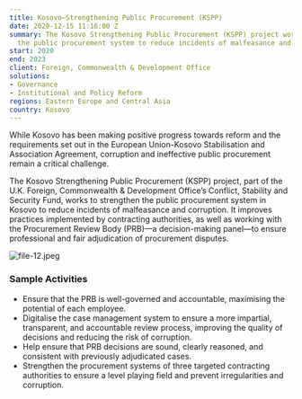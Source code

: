 ```yaml
---
title: Kosovo—Strengthening Public Procurement (KSPP)
date: 2020-12-15 11:16:00 Z
summary: The Kosovo Strengthening Public Procurement (KSPP) project works to strengthen
  the public procurement system to reduce incidents of malfeasance and corruption.
start: 2020
end: 2023
client: Foreign, Commonwealth & Development Office
solutions:
- Governance
- Institutional and Policy Reform
regions: Eastern Europe and Central Asia
country: Kosovo
---
```


While Kosovo has been making positive progress towards reform and the requirements set out in the European Union-Kosovo Stabilisation and Association Agreement, corruption and ineffective public procurement remain a critical challenge.

The Kosovo Strengthening Public Procurement (KSPP) project, part of the U.K. Foreign, Commonwealth & Development Office’s Conflict, Stability and Security Fund, works to strengthen the public procurement system in Kosovo to reduce incidents of malfeasance and corruption. It improves practices implemented by contracting authorities, as well as working with the Procurement Review Body (PRB)—a decision-making panel—to ensure professional and fair adjudication of procurement disputes.

![file-12.jpeg](/uploads/file-12.jpeg)
 
### Sample Activities
 
* Ensure that the PRB is well-governed and accountable, maximising the potential of each employee.
* Digitalise the case management system to ensure a more impartial, transparent, and accountable review process, improving the quality of decisions and reducing the risk of corruption.
* Help ensure that PRB decisions are sound, clearly reasoned, and consistent with previously adjudicated cases.
* Strengthen the procurement systems of three targeted contracting authorities to ensure a level playing field and prevent irregularities and corruption.